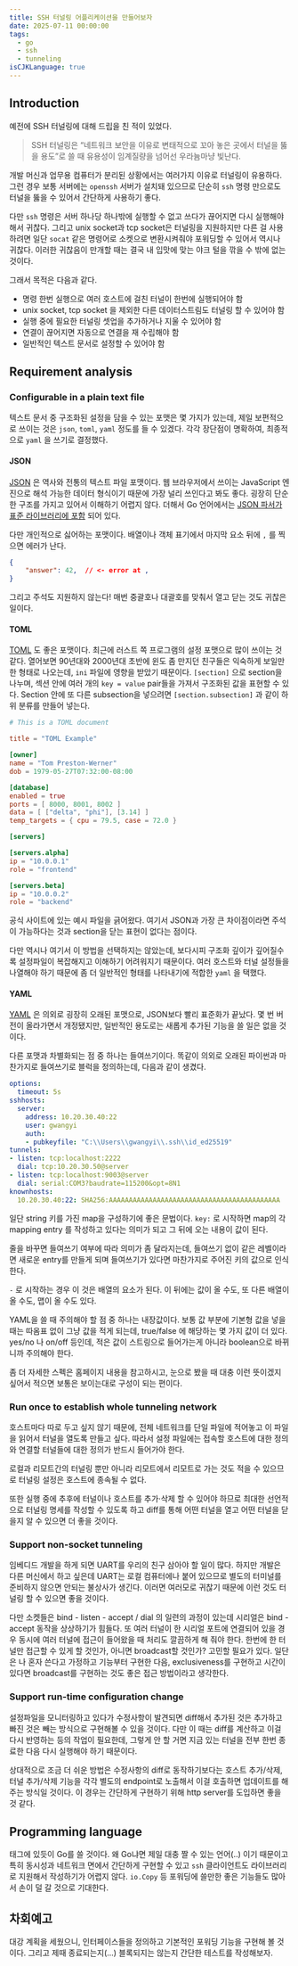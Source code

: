 ```yaml
---
title: SSH 터널링 어플리케이션을 만들어보자
date: 2025-07-11 00:00:00
tags:
  - go
  - ssh
  - tunneling
isCJKLanguage: true
---
```


## Introduction

예전에 SSH 터널링에 대해 드립을 친 적이 있었다.

> SSH 터널링은 “네트워크 보안을 이유로 변태적으로 꼬아 놓은 곳에서 터널을 뚫을 용도”로 쓸 때 유용성이 임계질량을 넘어선 우라늄마냥 빛난다.

개발 머신과 업무용 컴퓨터가 분리된 상황에서는 여러가지 이유로 터널링이 유용하다. 그런 경우 보통 서버에는 `openssh` 서버가 설치돼 있으므로 단순히 `ssh` 명령 만으로도 터널을 뚫을 수 있어서 간단하게 사용하기 좋다.

다만 `ssh` 명령은 서버 하나당 하나밖에 실행할 수 없고 쓰다가 끊어지면 다시 실행해야 해서 귀찮다. 그리고 unix socket과 tcp socket은 터널링을 지원하지만 다른 걸 사용하려면 일단 `socat` 같은 명령어로 소켓으로 변환시켜줘야 포워딩할 수 있어서 역시나 귀찮다. 이러한 귀찮음이 만개할 때는 결국 내 입맛에 맞는 야크 털을 깎을 수 밖에 없는 것이다.

그래서 목적은 다음과 같다.

* 명령 한번 실행으로 여러 호스트에 걸친 터널이 한번에 실행되어야 함
* unix socket, tcp socket 을 제외한 다른 데이터스트림도 터널링 할 수 있어야 함
* 실행 중에 필요한 터널링 셋업을 추가하거나 지울 수 있어야 함
* 연결이 끊어지면 자동으로 연결을 재 수립해야 함
* 일반적인 텍스트 문서로 설정할 수 있어야 함

## Requirement analysis

### Configurable in a plain text file

텍스트 문서 중 구조화된 설정을 담을 수 있는 포맷은 몇 가지가 있는데, 제일 보편적으로 쓰이는 것은 `json`, `toml`, `yaml` 정도를 들 수 있겠다. 각각 장단점이 명확하여, 최종적으로 `yaml` 을 쓰기로 결정했다.

#### JSON

[JSON](https://www.json.org) 은 역사와 전통의 텍스트 파일 포맷이다. 웹 브라우저에서 쓰이는 JavaScript 엔진으로 해석 가능한 데이터 형식이기 때문에 가장 널리 쓰인다고 봐도 좋다. 굉장히 단순한 구조를 가지고 있어서 이해하기 어렵지 않다. 더해서 Go 언어에서는 [JSON 파서가 표준 라이브러리에 포함](https://go.dev/pkg/encode/json) 되어 있다.

다만 개인적으로 싫어하는 포맷이다. 배열이나 객체 표기에서 마지막 요소 뒤에 `,` 를 찍으면 에러가 난다.

```json
{
    "answer": 42,  // <- error at ,
}
```

그리고 주석도 지원하지 않는다! 매번 중괄호나 대괄호를 맞춰서 열고 닫는 것도 귀찮은 일이다.

#### TOML

[TOML](https://toml.io) 도 좋은 포맷이다. 최근에 러스트 쪽 프로그램의 설정 포맷으로 많이 쓰이는 것 같다. 열어보면 90년대와 2000년대 초반에 윈도 좀 만지던 친구들은 익숙하게 보일만한 형태로 나오는데, `ini` 파일에 영향을 받았기 때문이다. `[section]` 으로 section을 나누며, 섹션 안에 여러 개의 `key = value` pair들을 가져서 구조화된 값을 표현할 수 있다. Section 안에 또 다른 subsection을 넣으려면 `[section.subsection]` 과 같이 하위 분류를 만들어 넣는다.

```toml
# This is a TOML document

title = "TOML Example"

[owner]
name = "Tom Preston-Werner"
dob = 1979-05-27T07:32:00-08:00

[database]
enabled = true
ports = [ 8000, 8001, 8002 ]
data = [ ["delta", "phi"], [3.14] ]
temp_targets = { cpu = 79.5, case = 72.0 }

[servers]

[servers.alpha]
ip = "10.0.0.1"
role = "frontend"

[servers.beta]
ip = "10.0.0.2"
role = "backend"
```

공식 사이트에 있는 예시 파일을 긁어왔다. 여기서 JSON과 가장 큰 차이점이라면 주석이 가능하다는 것과 section을 닫는 표현이 없다는 점이다.

다만 역시나 여기서 이 방법을 선택하지는 않았는데, 보다시피 구조화 깊이가 깊어질수록 설정파일이 복잡해지고 이해하기 어려워지기 때문이다. 여러 호스트와 터널 설정들을 나열해야 하기 때문에 좀 더 일반적인 형태를 나타내기에 적합한 `yaml` 을 택했다.

#### YAML

[YAML](https://yaml.org) 은 의외로 굉장히 오래된 포맷으로, JSON보다 빨리 표준화가 끝났다. 몇 번 버전이 올라가면서 개정됐지만, 일반적인 용도로는 새롭게 추가된 기능을 쓸 일은 없을 것이다.

다른 포맷과 차별화되는 점 중 하나는 들여쓰기이다. 똑같이 의외로 오래된 파이썬과 마찬가지로 들여쓰기로 블럭을 정의하는데, 다음과 같이 생겼다.

```yaml
options:
  timeout: 5s
sshhosts:
  server:
    address: 10.20.30.40:22
    user: gwangyi
    auth:
    - pubkeyfile: "C:\\Users\\gwangyi\\.ssh\\id_ed25519"
tunnels:
- listen: tcp:localhost:2222
  dial: tcp:10.20.30.50@server
- listen: tcp:localhost:9003@server
  dial: serial:COM3?baudrate=115200&opt=8N1
knownhosts:
  10.20.30.40:22: SHA256:AAAAAAAAAAAAAAAAAAAAAAAAAAAAAAAAAAAAAAAAAAA
```

일단 string 키를 가진 map을 구성하기에 좋은 문법이다. `key:` 로 시작하면 map의 각 mapping entry 를 작성하고 있다는 의미가 되고 그 뒤에 오는 내용이 값이 된다.

줄을 바꾸면 들여쓰기 여부에 따라 의미가 좀 달라지는데, 들여쓰기 없이 같은 레벨이라면 새로운 entry를 만들게 되며 들여쓰기가 있다면 마찬가지로 주어진 키의 값으로 인식한다.

`-` 로 시작하는 경우 이 것은 배열의 요소가 된다. 이 뒤에는 값이 올 수도, 또 다른 배열이 올 수도, 맵이 올 수도 있다.

YAML을 쓸 때 주의해야 할 점 중 하나는 내장값이다. 보통 값 부분에 기본형 값을 넣을 때는 따옴표 없이 그냥 값을 적게 되는데, true/false 에 해당하는 몇 가지 값이 더 있다. yes/no 나 on/off 등인데, 적은 값이 스트링으로 들어가는게 아니라 boolean으로 바뀌니까 주의해야 한다.

좀 더 자세한 스펙은 홈페이지 내용을 참고하시고, 눈으로 봤을 때 대충 이런 뜻이겠지 싶어서 적으면 보통은 보이는대로 구성이 되는 편이다.

### Run once to establish whole tunneling network

호스트마다 따로 두고 싶지 않기 때문에, 전체 네트워크를 단일 파일에 적어놓고 이 파일을 읽어서 터널을 열도록 만들고 싶다. 따라서 설정 파일에는 접속할 호스트에 대한 정의와 연결할 터널들에 대한 정의가 반드시 들어가야 한다.

로컬과 리모트간의 터널링 뿐만 아니라 리모트에서 리모트로 가는 것도 적을 수 있으므로 터널링 설정은 호스트에 종속될 수 없다.

또한 실행 중에 추후에 터널이나 호스트를 추가·삭제 할 수 있어야 하므로 최대한 선언적으로 터널링 명세를 작성할 수 있도록 하고 diff를 통해 어떤 터널을 열고 어떤 터널을 닫을지 알 수 있으면 더 좋을 것이다.

### Support non-socket tunneling

임베디드 개발을 하게 되면 UART를 우리의 친구 삼아야 할 일이 많다. 하지만 개발은 다른 머신에서 하고 싶은데 UART는 로컬 컴퓨터에나 붙어 있으므로 별도의 터미널를 준비하지 않으면 안되는 불상사가 생긴다. 이러면 여러모로 귀찮기 때문에 이런 것도 터널링 할 수 있으면 좋을 것이다.

다만 소켓들은 bind - listen - accept / dial 의 일련의 과정이 있는데 시리얼은 bind - accept 동작을 상상하기가 힘들다. 또 여러 터널이 한 시리얼 포트에 연결되어 있을 경우 동시에 여러 터널에 접근이 들어왔을 때 처리도 깔끔하게 해 줘야 한다. 한번에 한 터널만 접근할 수 있게 할 것인가, 아니면 broadcast할 것인가? 고민할 필요가 있다. 일단은 나 혼자 쓴다고 가정하고 기능부터 구현한 다음, exclusiveness를 구현하고 시간이 있다면 broadcast를 구현하는 것도 좋은 접근 방법이라고 생각한다.

### Support run-time configuration change

설정파일을 모니터링하고 있다가 수정사항이 발견되면 diff해서 추가된 것은 추가하고 빠진 것은 빼는 방식으로 구현해볼 수 있을 것이다. 다만 이 때는 diff를 계산하고 이걸 다시 반영하는 등의 작업이 필요한데, 그렇게 안 할 거면 지금 있는 터널을 전부 한번 종료한 다음 다시 실행해야 하기 때문이다.

상대적으로 조금 더 쉬운 방법은 수정사항의 diff로 동작하기보다는 호스트 추가/삭제, 터널 추가/삭제 기능을 각각 별도의 endpoint로 노출해서 이걸 호출하면 업데이트를 해주는 방식일 것이다. 이 경우는 간단하게 구현하기 위해 http server를 도입하면 좋을 것 같다.

## Programming language

태그에 있듯이 Go를 쓸 것이다. 왜 Go냐면 제일 대충 짤 수 있는 언어(..) 이기 때문이고 특히 동시성과 네트워크 면에서 간단하게 구현할 수 있고 `ssh` 클라이언트도 라이브러리로 지원해서 작성하기가 어렵지 않다. `io.Copy` 등 포워딩에 쓸만한 좋은 기능들도 많아서 손이 덜 갈 것으로 기대한다.

## 차회예고

대강 계획을 세웠으니, 인터페이스들을 정의하고 기본적인 포워딩 기능을 구현해 볼 것이다. 그리고 제때 종료되는지(...) 블록되지는 않는지 간단한 테스트를 작성해보자.
